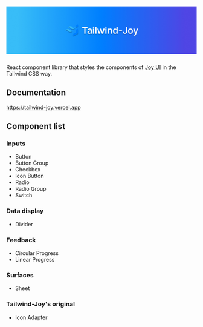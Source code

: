 # ![tailwind-joy](https://github.com/ony3000/tailwind-joy/blob/master/.github/banner.jpg)

React component library that styles the components of [Joy UI](https://mui.com/joy-ui/getting-started/) in the Tailwind CSS way.

## Documentation

https://tailwind-joy.vercel.app

## Component list

### Inputs

- Button
- Button Group
- Checkbox
- Icon Button
- Radio
- Radio Group
- Switch

### Data display

- Divider

### Feedback

- Circular Progress
- Linear Progress

### Surfaces

- Sheet

### Tailwind-Joy's original

- Icon Adapter

